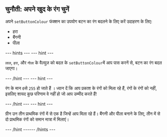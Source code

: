 ## चुनौती: अपने खुद के रंग चुनें

अपने `setButtonColour` फंक्शन का उपयोग बटन का रंग बदलने के लिए करें उदाहरण के लिए:
  - हरा
  - बैंगनी
  - पीला

--- hints ---
 --- hint ---

`लाल`, `हरा`, और `नीला` के वैल्युज़ को बदल के `setButtonColour`में आप पास करनें से, बटन का रंग बदल जाएगा।

--- /hint --- --- hint ---

रंग के मान `0`से `255` हो जाते हैं । ध्यान दें कि आप प्रकाश के रंगों को मिला रहे हैं, रंगों के रंगों को नहीं, इसलिए शायद कुछ परिणाम वे नहीं हो जो आप उम्मीद करते हैं!

--- /hint --- --- hint ---

ग्रीन उन तीन प्राथमिक रंगों में से एक है जिन्हें आप मिला रहे हैं। बैंगनी और पीला बनाने के लिए, तीन में से दो प्राथमिक रंगों को समान मात्रा में मिलाएं।

--- /hint ------ /hints ---
